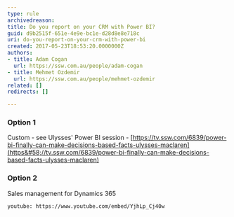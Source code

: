 ```yaml
---
type: rule
archivedreason: 
title: Do you report on your CRM with Power BI?
guid: d9b2515f-651e-4e9e-bc1e-d28d8e8e718c
uri: do-you-report-on-your-crm-with-power-bi
created: 2017-05-23T18:53:20.0000000Z
authors:
- title: Adam Cogan
  url: https://ssw.com.au/people/adam-cogan
- title: Mehmet Ozdemir
  url: https://ssw.com.au/people/mehmet-ozdemir
related: []
redirects: []

---
```


### Option 1  

Custom - see Ulysses' Power BI session - [https://tv.ssw.com/6839/power-bi-finally-can-make-decisions-based-facts-ulysses-maclaren](https&#58;//tv.ssw.com/6839/power-bi-finally-can-make-decisions-based-facts-ulysses-maclaren)



<!--endintro-->

### Option 2


Sales management for Dynamics 365




`youtube: https://www.youtube.com/embed/YjhLp_Cj40w`
